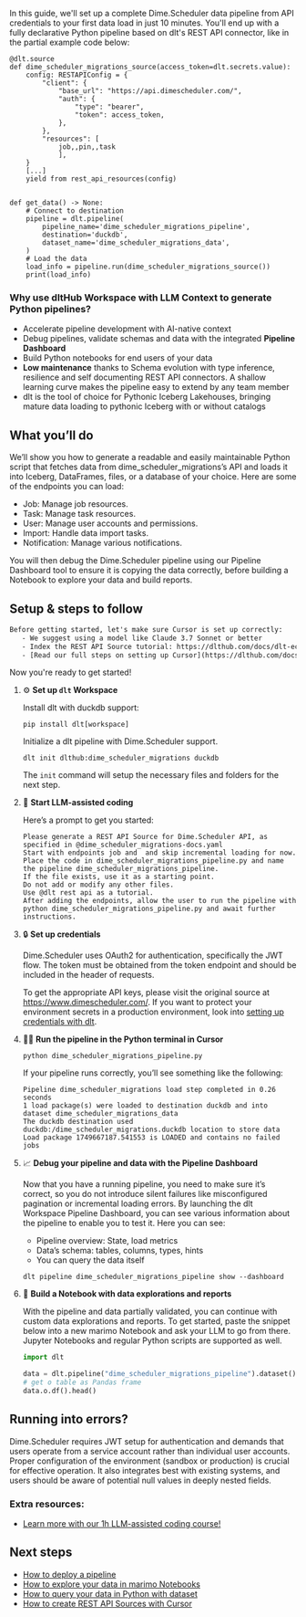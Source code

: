 In this guide, we'll set up a complete Dime.Scheduler data pipeline from API credentials to your first data load in just 10 minutes. You'll end up with a fully declarative Python pipeline based on dlt's REST API connector, like in the partial example code below:

```python-outcome
@dlt.source
def dime_scheduler_migrations_source(access_token=dlt.secrets.value):
    config: RESTAPIConfig = {
        "client": {
            "base_url": "https://api.dimescheduler.com/",
            "auth": {
                "type": "bearer",
                "token": access_token,
            },
        },
        "resources": [
            job,,pin,,task
            ],
    }
    [...]
    yield from rest_api_resources(config)


def get_data() -> None:
    # Connect to destination
    pipeline = dlt.pipeline(
        pipeline_name='dime_scheduler_migrations_pipeline',
        destination='duckdb',
        dataset_name='dime_scheduler_migrations_data', 
    )
    # Load the data
    load_info = pipeline.run(dime_scheduler_migrations_source())
    print(load_info) 
```

### Why use dltHub Workspace with LLM Context to generate Python pipelines?

- Accelerate pipeline development with AI-native context
- Debug pipelines, validate schemas and data with the integrated **Pipeline Dashboard**
- Build Python notebooks for end users of your data
- **Low maintenance** thanks to Schema evolution with type inference, resilience and self documenting REST API connectors. A shallow learning curve makes the pipeline easy to extend by any team member
- dlt is the tool of choice for Pythonic Iceberg Lakehouses, bringing mature data loading to pythonic Iceberg with or without catalogs

## What you’ll do

We’ll show you how to generate a readable and easily maintainable Python script that fetches data from dime_scheduler_migrations’s API and loads it into Iceberg, DataFrames, files, or a database of your choice. Here are some of the endpoints you can load:

- Job: Manage job resources.
- Task: Manage task resources.
- User: Manage user accounts and permissions.
- Import: Handle data import tasks.
- Notification: Manage various notifications.

You will then debug the Dime.Scheduler pipeline using our Pipeline Dashboard tool to ensure it is copying the data correctly, before building a Notebook to explore your data and build reports.

## Setup & steps to follow

```default
Before getting started, let's make sure Cursor is set up correctly:
   - We suggest using a model like Claude 3.7 Sonnet or better
   - Index the REST API Source tutorial: https://dlthub.com/docs/dlt-ecosystem/verified-sources/rest_api/ and add it to context as **@dlt rest api**
   - [Read our full steps on setting up Cursor](https://dlthub.com/docs/dlt-ecosystem/llm-tooling/cursor-restapi#23-configuring-cursor-with-documentation)
```

Now you're ready to get started!

1. ⚙️ **Set up `dlt` Workspace**
    
    Install dlt with duckdb support:
    ```shell
    pip install dlt[workspace]
    ```

    Initialize a dlt pipeline with Dime.Scheduler support.
    ```shell
    dlt init dlthub:dime_scheduler_migrations duckdb
    ```

    The `init` command will setup the necessary files and folders for the next step.
    
2. 🤠 **Start LLM-assisted coding**
    
    Here’s a prompt to get you started:
    
    ```prompt
    Please generate a REST API Source for Dime.Scheduler API, as specified in @dime_scheduler_migrations-docs.yaml 
    Start with endpoints job and  and skip incremental loading for now. 
    Place the code in dime_scheduler_migrations_pipeline.py and name the pipeline dime_scheduler_migrations_pipeline. 
    If the file exists, use it as a starting point. 
    Do not add or modify any other files. 
    Use @dlt rest api as a tutorial. 
    After adding the endpoints, allow the user to run the pipeline with python dime_scheduler_migrations_pipeline.py and await further instructions.
    ```

    
3. 🔒 **Set up credentials** 
    
    Dime.Scheduler uses OAuth2 for authentication, specifically the JWT flow. The token must be obtained from the token endpoint and should be included in the header of requests.
    
    To get the appropriate API keys, please visit the original source at https://www.dimescheduler.com/.
    If you want to protect your environment secrets in a production environment, look into [setting up credentials with dlt](https://dlthub.com/docs/walkthroughs/add_credentials).
    
4. 🏃‍♀️ **Run the pipeline in the Python terminal in Cursor**
    
    ```shell
    python dime_scheduler_migrations_pipeline.py
    ```
    
    If your pipeline runs correctly, you’ll see something like the following:
    
    ```shell
    Pipeline dime_scheduler_migrations load step completed in 0.26 seconds
    1 load package(s) were loaded to destination duckdb and into dataset dime_scheduler_migrations_data
    The duckdb destination used duckdb:/dime_scheduler_migrations.duckdb location to store data
    Load package 1749667187.541553 is LOADED and contains no failed jobs
    ```
    
5. 📈 **Debug your pipeline and data with the Pipeline Dashboard**

    Now that you have a running pipeline, you need to make sure it’s correct, so you do not introduce silent failures like misconfigured pagination or incremental loading errors. By launching the dlt Workspace Pipeline Dashboard, you can see various information about the pipeline to enable you to test it. Here you can see:
    - Pipeline overview: State, load metrics
    - Data’s schema: tables, columns, types, hints
    - You can query the data itself
    
    ```shell
    dlt pipeline dime_scheduler_migrations_pipeline show --dashboard
    ```
    
6. 🐍 **Build a Notebook with data explorations and reports**

    With the pipeline and data partially validated, you can continue with custom data explorations and reports. To get started, paste the snippet below into a new marimo Notebook and ask your LLM to go from there. Jupyter Notebooks and regular Python scripts are supported as well.

    
    ```python
    import dlt

   data = dlt.pipeline("dime_scheduler_migrations_pipeline").dataset()
   # get o table as Pandas frame
   data.o.df().head()
    ```

## Running into errors?

Dime.Scheduler requires JWT setup for authentication and demands that users operate from a service account rather than individual user accounts. Proper configuration of the environment (sandbox or production) is crucial for effective operation. It also integrates best with existing systems, and users should be aware of potential null values in deeply nested fields.

### Extra resources:

- [Learn more with our 1h LLM-assisted coding course!](https://www.youtube.com/watch?v=GGid70rnJuM)

## Next steps

- [How to deploy a pipeline](https://dlthub.com/docs/walkthroughs/deploy-a-pipeline)
- [How to explore your data in marimo Notebooks](https://dlthub.com/docs/general-usage/dataset-access/marimo)
- [How to query your data in Python with dataset](https://dlthub.com/docs/general-usage/dataset-access/dataset)
- [How to create REST API Sources with Cursor](https://dlthub.com/docs/dlt-ecosystem/llm-tooling/cursor-restapi)